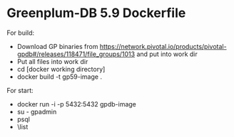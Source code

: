 # Greenplum-DB 5.9 Dockerfile

For build:
* Download GP binaries from https://network.pivotal.io/products/pivotal-gpdb#/releases/118471/file_groups/1013 and put into work dir
* Put all files into work dir
* cd [docker working directory]
* docker build -t gp59-image .

For start:
* docker run -i -p 5432:5432 gpdb-image
* su - gpadmin
* psql
* \list
